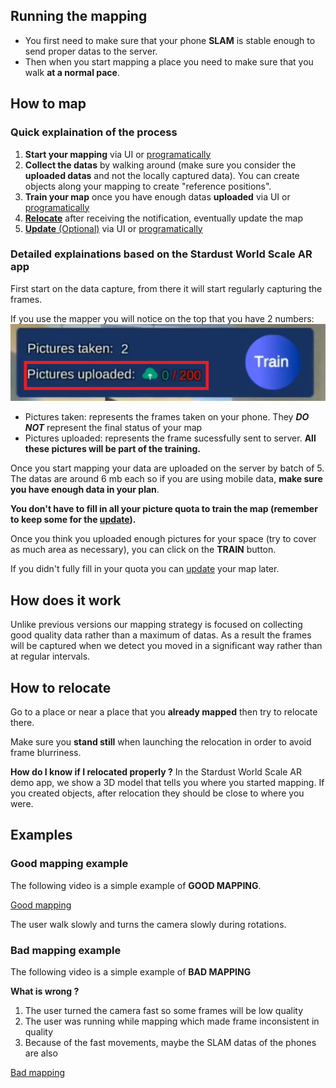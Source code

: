 ## Running the mapping 
- You first need to make sure that your phone **SLAM** is stable enough to send proper datas to the server.
- Then when you start mapping a place you need to make sure that you walk **at a normal pace**.

## How to map

### Quick explaination of the process
1. __Start your mapping__ via UI or [programatically](comp_map_data_uploader.md#startstop-uploading-datas)
2. __Collect the datas__ by walking around (make sure you consider the __uploaded datas__ and not the locally captured data). You can create objects along your mapping to create "reference positions".
3. __Train your map__ once you have enough datas **uploaded** via UI or [programatically](comp_map_data_uploader.md#run-generation-new-map)
4. [__Relocate__](#how-to-relocate) after receiving the notification, eventually update the map
5. [__Update__ (Optional)](update_instructions.md) via UI or [programatically](comp_map_data_uploader.md#run-update-existing-map)

### Detailed explainations based on the Stardust World Scale AR app
First start on the data capture, from there it will start regularly capturing the frames.

If you use the mapper you will notice on the top that you have 2 numbers:
![Picture taken](_img/pic_upload.png)
* Pictures taken: represents the frames taken on your phone. They __*DO NOT*__ represent the final status of your map
* Pictures uploaded: represents the frame sucessfully sent to server. __All these pictures will be part of the training.__

Once you start mapping your data are uploaded on the server by batch of 5. The datas are around 6 mb each so if you are using mobile data, __make sure you have enough data in your plan__.

__You don't have to fill in all your picture quota to train the map (remember to keep some for the [update](update_instructions.md)).__

Once you think you uploaded enough pictures for your space (try to cover as much area as necessary), you can click on the __TRAIN__ button.

If you didn't fully fill in your quota you can [update](update_instructions.md) your map later.

## How does it work
Unlike previous versions our mapping strategy is focused on collecting good quality data rather than a maximum of datas.
As a result the frames will be captured when we detect you moved in a significant way rather than at regular intervals.

## How to relocate
Go to a place or near a place that you __already mapped__ then try to relocate there.

Make sure you __stand still__ when launching the relocation in order to avoid frame blurriness.

**How do I know if I relocated properly ?**
In the Stardust World Scale AR demo app, we show a 3D model that tells you where you started mapping.
If you created objects, after relocation they should be close to where you were.

## Examples
### Good mapping example
The following video is a simple example of **GOOD MAPPING**.

[Good mapping](_videos/good_mapping.mp4  ':include :type=video')

The user walk slowly and turns the camera slowly during rotations. 

### Bad mapping example
The following video is a simple example of **BAD MAPPING**


**What is wrong ?**
1. The user turned the camera fast so some frames will be low quality
2. The user was running while mapping which made frame inconsistent in quality
3. Because of the fast movements, maybe the SLAM datas of the phones are also

[Bad mapping](_videos/bad_mapping.mp4 ':include :type=video')
